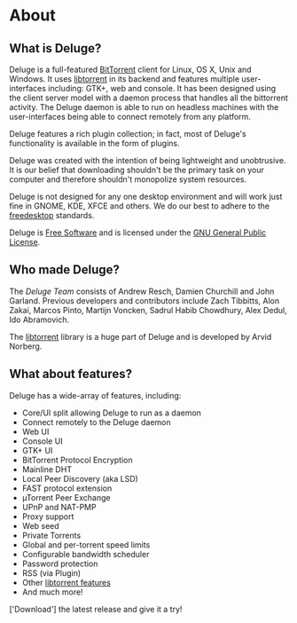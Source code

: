# About

## What is Deluge?

Deluge is a full-featured [BitTorrent](http://en.wikipedia.org/wiki/BitTorrent) client for Linux, OS X, Unix and Windows. It uses [libtorrent](http://www.libtorrent.org/) in its backend and features multiple user-interfaces including: GTK+, web and console. It has been designed using the client server model with a daemon process that handles all the bittorrent activity.  The Deluge daemon is able to run on headless machines with the user-interfaces being able to connect remotely from any platform.

Deluge features a rich plugin collection; in fact, most of Deluge's functionality is available in the form of plugins.

Deluge was created with the intention of being lightweight and unobtrusive. It is our belief that downloading shouldn't be the primary task on your computer and therefore shouldn't monopolize system resources.

Deluge is not designed for any one desktop environment and will work just fine in GNOME, KDE, XFCE and others.  We do our best to adhere to the [freedesktop](http://freedesktop.org) standards.

Deluge is [Free Software](http://www.gnu.org/philosophy/free-sw.html) and is licensed under the [GNU General Public License](http://www.gnu.org/licenses/gpl.txt).

## Who made Deluge?

The *Deluge Team* consists of Andrew Resch, Damien Churchill and John Garland. Previous developers and contributors include Zach Tibbitts, Alon Zakai, Marcos Pinto, Martijn Voncken, Sadrul Habib Chowdhury, Alex Dedul, Ido Abramovich.

The [libtorrent](http://www.libtorrent.org) library is a huge part of Deluge and is developed by Arvid Norberg.

## What about features?

Deluge has a wide-array of features, including:
* Core/UI split allowing Deluge to run as a daemon
* Connect remotely to the Deluge daemon
* Web UI
* Console UI
* GTK+ UI
* BitTorrent Protocol Encryption
* Mainline DHT
* Local Peer Discovery (aka LSD)
* FAST protocol extension
* µTorrent Peer Exchange
* UPnP and NAT-PMP
* Proxy support
* Web seed
* Private Torrents
* Global and per-torrent speed limits
* Configurable bandwidth scheduler
* Password protection
* RSS (via Plugin)
* Other [libtorrent features](http://www.rasterbar.com/products/libtorrent/features.html)
* And much more!

['Download'] the latest release and give it a try!